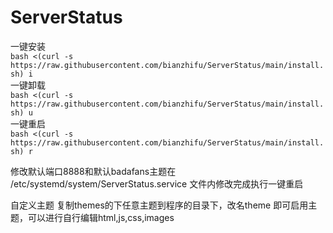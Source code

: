 # ServerStatus

一键安装   
`bash <(curl -s https://raw.githubusercontent.com/bianzhifu/ServerStatus/main/install.sh) i`     
一键卸载   
`bash <(curl -s https://raw.githubusercontent.com/bianzhifu/ServerStatus/main/install.sh) u`     
一键重启   
`bash <(curl -s https://raw.githubusercontent.com/bianzhifu/ServerStatus/main/install.sh) r`     

修改默认端口8888和默认badafans主题在 /etc/systemd/system/ServerStatus.service 文件内修改完成执行一键重启    

自定义主题 复制themes的下任意主题到程序的目录下，改名theme 即可启用主题，可以进行自行编辑html,js,css,images 


  
